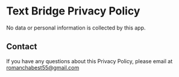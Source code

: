 # Text Bridge Privacy Policy
No data or personal information is collected by this app.

## Contact
If you have any questions about this Privacy Policy, please email at romanchabest55@gmail.com